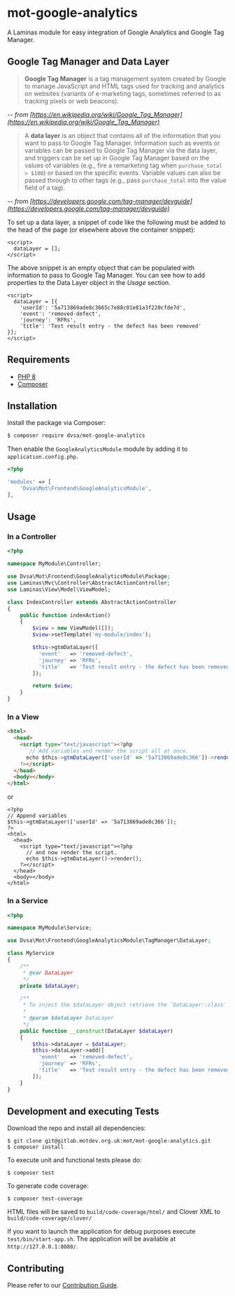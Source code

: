 # mot-google-analytics

A Laminas module for easy integration of Google Analytics and Google Tag Manager.

## Google Tag Manager and Data Layer

> **Google Tag Manager** is a tag management system created by Google to manage JavaScript and HTML tags used for tracking
 and analytics on websites (variants of e-marketing tags, sometimes referred to as tracking pixels or web beacons).

 _-- from [https://en.wikipedia.org/wiki/Google_Tag_Manager](https://en.wikipedia.org/wiki/Google_Tag_Manager)_

> A **data layer** is an object that contains all of the information that you want to pass to Google Tag Manager.
 Information such as events or variables can be passed to Google Tag Manager via the data layer, and triggers can be
  set up in Google Tag Manager based on the values of variables (e.g., fire a remarketing tag when
  `purchase_total > $100`) or based on the specific events. Variable values can also be passed through to other tags
   (e.g., pass `purchase_total` into the value field of a tag).

_-- from [https://developers.google.com/tag-manager/devguide](https://developers.google.com/tag-manager/devguide)_

To set up a data layer, a snippet of code like the following must be added to the head of the page (or elsewhere above
 the container snippet):

    <script>
      dataLayer = [];
    </script>


The above snippet is an empty object that can be populated with information to pass to Google Tag Manager. You can see
how to add properties to the Data Layer object in the _Usage_ section.

    <script>
      dataLayer = [{
        'userId': '5a713869ade8c3665c7e88c01e81a3f220cfde7d',
        'event': 'removed-defect',
        'journey': 'RFRs',
        'title': 'Test result entry - the defect has been removed'
    }];
    </script>


## Requirements

- [PHP 8](https://secure.php.net/downloads.php)
- [Composer](https://getcomposer.org/)

## Installation

Install the package via Composer:

```bash
$ composer require dvsa/mot-google-analytics
```

Then enable the `GoogleAnalyticsModule` module by adding it to `application.config.php`.

```php
<?php

'modules' => [
    'Dvsa\Mot\Frontend\GoogleAnalyticsModule',
],
```

## Usage

### In a Controller

```php
<?php

namespace MyModule\Controller;

use Dvsa\Mot\Frontend\GoogleAnalyticsModule\Package;
use Laminas\Mvc\Controller\AbstractActionController;
use Laminas\View\Model\ViewModel;

class IndexController extends AbstractActionController
{
    public function indexAction()
    {
        $view = new ViewModel([]);
        $view->setTemplate('my-module/index');

        $this->gtmDataLayer([
          'event'   => 'removed-defect',
          'journey' => 'RFRs',
          'title'   => 'Test result entry - the defect has been removed',
        ]);

        return $view;
    }
}
```

### In a View

```html
<html>
  <head>
    <script type="text/javascript"><?php
       // Add variables and render the script all at once.
      echo $this->gtmDataLayer(['userId' => '5a713869ade8c366'])->render();
    ?></script>
  </head>
  <body></body>
</html>
```

or


```
<?php
// Append variables
$this->gtmDataLayer(['userId' => '5a713869ade8c366']);
?>
<html>
  <head>
    <script type="text/javascript"><?php
      // and now render the script.
      echo $this->gtmDataLayer()->render();
    ?></script>
  </head>
  <body></body>
</html>
```

### In a Service

```php
<?php

namespace MyModule\Service;

use Dvsa\Mot\Frontend\GoogleAnalyticsModule\TagManager\DataLayer;

class MyService
{
    /**
     * @var DataLayer
     */
    private $dataLayer;

    /**
     * To inject the $dataLayer object retrieve the `DataLayer::class` service from the main service container.
     *
     * @param $dataLayer DataLayer
     */
    public function __construct(DataLayer $dataLayer)
    {
        $this->dataLayer = $dataLayer;
        $this->dataLayer->add([
          'event'   => 'removed-defect',
          'journey' => 'RFRs',
          'title'   => 'Test result entry - the defect has been removed',
        ]);
    }
}

```

## Development and executing Tests

Download the repo and install all dependencies:

    $ git clone git@gitlab.motdev.org.uk:mot/mot-google-analytics.git
    $ composer install

To execute unit and functional tests please do:

    $ composer test

To generate code coverage:

    $ composer test-coverage

HTML files will be saved to `build/code-coverage/html/` and Clover XML to `build/code-coverage/clover/`

If you want to launch the application for debug purposes execute `test/bin/start-app.sh`. The application will be
 available at `http://127.0.0.1:8080/`.

## Contributing

Please refer to our [Contribution Guide](/CONTRIBUTING.md).
